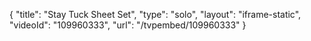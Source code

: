 {
    "title": "Stay Tuck Sheet Set",
    "type": "solo",
    "layout": "iframe-static",
    "videoId": "109960333",
    "url": "\/tvpembed\/109960333"
}
